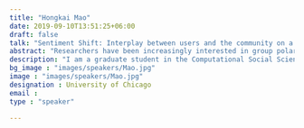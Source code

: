 ```yaml
---
title: "Hongkai Mao"
date: 2019-09-10T13:51:25+06:00
draft: false
talk: "Sentiment Shift: Interplay between users and the community on a Chinese Movie-rating Website"
abstract: "Researchers have been increasingly interested in group polarization in online spaces recently. On many occasions, polarized sentiment is an important part of group polarization, and being negative is more common in groups(Zollo et al., 2015, Del Vicario et al., 2016). However, negative sentiment could be detrimental to the online community (Cheng, Danescu-Niculescu-Mizil, & Leskovec 2014, May). This work aims to study the sentiment drift in an online community and how users contribute to the sentiment drift differently in the hope of improving our understanding of emotion dynamics in a community.  Ultimately, this work could serve the greater purpose of helping us prepare for proposing solutions to control potential negative emotion contagions. Using over 4 million movies from a Chinese Movie-rating Website, Douban movie, this study unveils the sentiment drift in that community and the interplay between users and the community. Our analysis reveals a sentiment shift on Douban Movie. Specifically, active users tend to contribute more to the community’s negativity. On average, users shift toward the negativity fast at the beginning period in the community and then slow down later, suggesting a fitting-in process. Our analysis also highlights new users’ influence on the community’s positive state. While previous research primarily focuses on misinformation accounts of online group polarization, findings of this work together show that polarization could rise without misinformation, suggesting the possible mechanism of group identity on group polarization on social media platforms."
description: "I am a graduate student in the Computational Social Science program at The University of Chicago. My research interests include human behaviors on social media platforms, Human AI interaction, and social inequality. I actively combine tools like language models, deep graphs, and reinforcement learning with social science topics." 
bg_image : "images/speakers/Mao.jpg"
image : "images/speakers/Mao.jpg"
designation : University of Chicago
email : 
type : "speaker"

---
```


